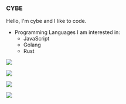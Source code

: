 ### CYBE
Hello, I'm cybe and I like to code.

* Programming Languages I am interested in:
  * JavaScript
  * Golang
  * Rust

![](https://dcbadge.vercel.app/api/shield/864954707525107712)

![](https://github-readme-stats.vercel.app/api?username=cybe42&show_icons=true&theme=radical&count_private=true)

![](https://hit.yhype.me/github/profile?user_id=47478929)

![](https://komarev.com/ghpvc/?username=usercybe)

